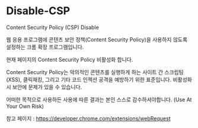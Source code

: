 # Disable-CSP
Content Security Policy (CSP) Disable

웹 응용 프로그램에 콘텐츠 보안 정책(Content Security Policy)을 사용하지 않도록 설정하는 크롬 확장 프로그램입니다.

현재 페이지의 Content Security Policy 비활성화 합니다. 

Content Security Policy는 악의적인 콘텐츠를 실행하게 하는 사이트 간 스크립팅(XSS), 클릭재킹, 그리고 기타 코드 인젝션 공격을 예방하기 위한 표준입니다. 비활성화시 보안에 문제가 있을 수 있습니다.

어떠한 목적으로 사용하든 사용에 따른 결과는 본인 스스로 감수하셔야합니다.
(Use At Your Own Risk)

참고 페이지 : https://developer.chrome.com/extensions/webRequest
